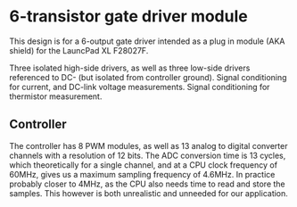 # 6-transistor gate driver module

This design is for a 6-output gate driver intended as a plug in module (AKA shield) for the LauncPad XL F28027F.

Three isolated high-side drivers, as well as three low-side drivers referenced to DC- (but isolated from controller ground). Signal conditioning for current, and DC-link voltage measurements. Signal conditioning for thermistor measurement.

## Controller

The controller has 8 PWM modules, as well as 13 analog to digital converter channels with a resolution of 12 bits. The ADC conversion time is 13 cycles, which theoretically for a single channel, and at a CPU clock frequency of 60MHz, gives us a maximum sampling frequency of 4.6MHz. In practice probably closer to 4MHz, as the CPU also needs time to read and store the samples. This however is both unrealistic and unneeded for our application.
